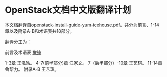 # OpenStack文档中文版翻译计划  #

本文档翻译自[openstack-install-guide-yum-icehouse.pdf](http://docs.openstack.org/icehouse/install-guide/install/yum/openstack-install-guide-yum-icehouse.pdf)。共分为前言、1-14章以及附录A-B和术语表共18部分。

翻译分工为：

前言及术语表	[詹锋](mailto:zfatgx@qq.com)

1-3章		王泓皓。
4-7(前半部分)章   江家文。
7（后半部分）-10章 王艺琪。
11-14章          鲁帮力。
附录A-B          王艺琪。
